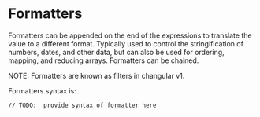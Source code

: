 # Formatters

Formatters can be appended on the end of the expressions to translate the value to a different format. Typically used
to control the stringification of numbers, dates, and other data, but can also be used for ordering, mapping, and 
reducing arrays. Formatters can be chained.

NOTE: Formatters are known as filters in changular v1.

Formatters syntax is:

```
// TODO:  provide syntax of formatter here
```



